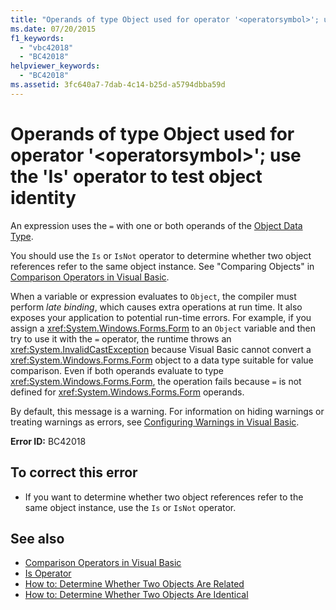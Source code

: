 ```yaml
---
title: "Operands of type Object used for operator '<operatorsymbol>'; use the 'Is' operator to test object identity"
ms.date: 07/20/2015
f1_keywords: 
  - "vbc42018"
  - "BC42018"
helpviewer_keywords: 
  - "BC42018"
ms.assetid: 3fc640a7-7dab-4c14-b25d-a5794dbba59d
---
```

# Operands of type Object used for operator '\<operatorsymbol>'; use the 'Is' operator to test object identity
An expression uses the `=` with one or both operands of the [Object Data Type](../../visual-basic/language-reference/data-types/object-data-type.md).  
  
 You should use the `Is` or `IsNot` operator to determine whether two object references refer to the same object instance. See "Comparing Objects" in [Comparison Operators in Visual Basic](../../visual-basic/programming-guide/language-features/operators-and-expressions/comparison-operators.md).  
  
 When a variable or expression evaluates to `Object`, the compiler must perform *late binding*, which causes extra operations at run time. It also exposes your application to potential run-time errors. For example, if you assign a <xref:System.Windows.Forms.Form> to an `Object` variable and then try to use it with the `=` operator, the runtime throws an <xref:System.InvalidCastException> because Visual Basic cannot convert a <xref:System.Windows.Forms.Form> object to a data type suitable for value comparison. Even if both operands evaluate to type <xref:System.Windows.Forms.Form>, the operation fails because `=` is not defined for <xref:System.Windows.Forms.Form> operands.  
  
 By default, this message is a warning. For information on hiding warnings or treating warnings as errors, see [Configuring Warnings in Visual Basic](/visualstudio/ide/configuring-warnings-in-visual-basic).  
  
 **Error ID:** BC42018  
  
## To correct this error  
  
-   If you want to determine whether two object references refer to the same object instance, use the `Is` or `IsNot` operator.  
  
## See also
- [Comparison Operators in Visual Basic](../../visual-basic/programming-guide/language-features/operators-and-expressions/comparison-operators.md)
- [Is Operator](../../visual-basic/language-reference/operators/is-operator.md)
- [How to: Determine Whether Two Objects Are Related](../../visual-basic/programming-guide/language-features/variables/how-to-determine-whether-two-objects-are-related.md)
- [How to: Determine Whether Two Objects Are Identical](../../visual-basic/programming-guide/language-features/variables/how-to-determine-whether-two-objects-are-identical.md)
